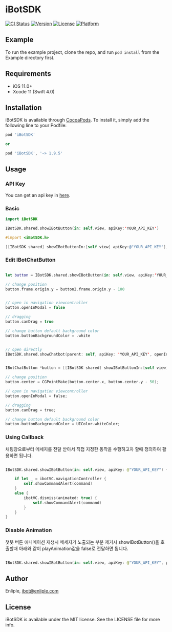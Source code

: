 # iBotSDK

[![CI Status](https://img.shields.io/travis/DongHoon/iBotSDK.svg?style=flat)](https://travis-ci.org/DongHoon/iBotSDK)
[![Version](https://img.shields.io/cocoapods/v/iBotSDK.svg?style=flat)](https://cocoapods.org/pods/iBotSDK)
[![License](https://img.shields.io/cocoapods/l/iBotSDK.svg?style=flat)](https://cocoapods.org/pods/iBotSDK)
[![Platform](https://img.shields.io/cocoapods/p/iBotSDK.svg?style=flat)](https://cocoapods.org/pods/iBotSDK)

## Example

To run the example project, clone the repo, and run `pod install` from the Example directory first.

## Requirements
* iOS 11.0+
* Xcode 11 (Swift 4.0)

## Installation

iBotSDK is available through [CocoaPods](https://cocoapods.org). To install
it, simply add the following line to your Podfile:

```ruby
pod 'iBotSDK'

or

pod 'iBotSDK', '~> 1.9.5'


```

## Usage

### API Key
You can get an api key in  [here](https://admin.istore.camp/).


### Basic
```swift
import iBotSDK

IBotSDK.shared.showIBotButton(in: self.view, apiKey:'YOUR_API_KEY')
```

```objective-c
#import <iBotSDK.h>

[[IBotSDK shared] showIBotButtonIn:[self view] apiKey:@"YOUR_API_KEY"];
```




### Edit IBotChatButton

```swift

let button = IBotSDK.shared.showIBotButton(in: self.view, apiKey:'YOUR_API_KEY')

// change position
button.frame.origin.y = button2.frame.origin.y - 100


// open in navigation viewcontroller
button.openInModal = false

// dragging
button.canDrag = true

// change button default background color
button.buttonBackgroundColor = .white


// open directly
IBotSDK.shared.showChatbot(parent: self, apiKey: 'YOUR_API_KEY', openInModal: false)

```

```objective-c

IBotChatButton *button = [[IBotSDK shared] showIBotButtonIn:[self view] apiKey:@"YOUR_API_KEY"];    

// change position
button.center = CGPointMake(button.center.x, button.center.y - 50);

// open in navigation viewcontroller
button.openInModal = false;

// dragging
button.canDrag = true;

// change button default background color
button.buttonBackgroundColor = UIColor.whiteColor;


```

### Using Callback
채팅창으로부터 메세지를 전달 받아서 직접 지정한 동작을 수행하고자 할때 정의하여 활용하면 됩니다.

```swift

IBotSDK.shared.showIBotButton(in: self.view, apiKey: @"YOUR_API_KEY") { (ibotVC, command) in

    if let _ = ibotVC.navigationController {
        self.showCommandAlert(command)
    }
    else {
        ibotVC.dismiss(animated: true) {
            self.showCommandAlert(command)
        }
    }
}

```


### Disable Animation
챗봇 버튼 애니메이션 재생시 메세지가 노출되는 부분 제거시 showIBotButton()을 호출할때 아래와 같이 playAnimation값을 false로 전달하면 됩니다.

```swift

IBotSDK.shared.showIBotButton(in: self.view, apiKey: @"YOUR_API_KEY", playAnimation: false)

```




## Author

Enliple, ibot@enliple.com


## License

iBotSDK is available under the MIT license. See the LICENSE file for more info.
